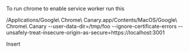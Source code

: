 To run chrome to enable service worker run this

/Applications/Google\ Chrome\ Canary.app/Contents/MacOS/Google\ Chrome\ Canary --user-data-dir=/tmp/foo --ignore-certificate-errors --unsafely-treat-insecure-origin-as-secure=https://localhost:3001




Insert